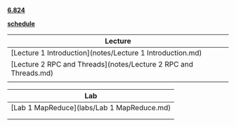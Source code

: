 **[6.824](https://pdos.csail.mit.edu/6.824/index.html)**

**[schedule](https://pdos.csail.mit.edu/6.824/schedule.html)**

| Lecture                                                      |
| ------------------------------------------------------------ |
| [Lecture 1 Introduction](notes/Lecture 1 Introduction.md)    |
| [Lecture 2 RPC and Threads](notes/Lecture 2 RPC and Threads.md) |
|                                                              |

| Lab                                        |
| ------------------------------------------ |
| [Lab 1 MapReduce](labs/Lab 1 MapReduce.md) |
|                                            |
|                                            |

